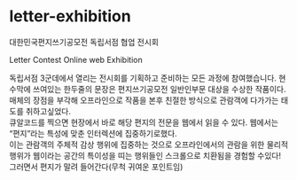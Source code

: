 # letter-exhibition
대한민국편지쓰기공모전 독립서점 협업 전시회

Letter Contest Online web Exhibition

독립서점 3군데에서 열리는 전시회를 기획하고 준비하는 모든 과정에 참여했습니다. 
현수막에 쓰여있는 한두줄의 문장은 편지쓰기공모전 일반인부문 대상을 수상한 작품이다.<br>
매체의 장점을 부각해 오프라인으로 작품을 본후 친절한 방식으로 관람객에 다가가는 태도를 취하고싶었다.<br>
큐알코드를 찍으면 현장에서 바로 해당 편지의 전문을 웹에서 읽을 수 있다. 웹에서는 “편지”라는 특성에 맞춘 인터렉션에 집중하기로했다.<br>
이는 관람객의 주체적 감상 행위에 집중하는 것으로 오프라인에서의 관람을 위한 물리적 행위가 웹이라는 공간의 특이성을 띠는 행위들인 스크롤으로 치환됨을 경험할 수있다!<br>
그러면서 편지가 말려 들어간다(무척 귀여운 포인트임) 
